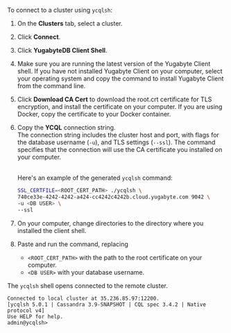 To connect to a cluster using `ycqlsh`:

1. On the **Clusters** tab, select a cluster.
1. Click **Connect**.
1. Click **YugabyteDB Client Shell**.
1. Make sure you are running the latest version of the Yugabyte Client shell. If you have not installed Yugabyte Client on your computer, select your operating system and copy the command to install Yugabyte Client from the command line.
1. Click **Download CA Cert** to download the root.crt certificate for TLS encryption, and install the certificate on your computer. If you are using Docker, copy the certificate to your Docker container.
1. Copy the **YCQL** connection string.
    \
    The connection string includes the cluster host and port, with flags for the database username (`-u`), and TLS settings (`--ssl`). The command specifies that the connection will use the CA certificate you installed on your computer.

    \
    Here's an example of the generated `ycqlsh` command:

    ```sh
    SSL_CERTFILE=<ROOT_CERT_PATH> ./ycqlsh \
    740ce33e-4242-4242-a424-cc4242c4242b.cloud.yugabyte.com 9042 \
    -u <DB USER> \
    --ssl
    ```

1. On your computer, change directories to the directory where you installed the client shell.
1. Paste and run the command, replacing 

    - `<ROOT_CERT_PATH>` with the path to the root certificate on your computer.
    - `<DB USER>` with your database username.

The `ycqlsh` shell opens connected to the remote cluster.

```output
Connected to local cluster at 35.236.85.97:12200.
[ycqlsh 5.0.1 | Cassandra 3.9-SNAPSHOT | CQL spec 3.4.2 | Native protocol v4]
Use HELP for help.
admin@ycqlsh>
```

<!-- markdownlint-disable-file MD041 -->

